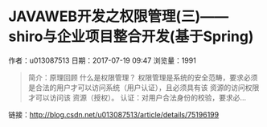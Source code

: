 # JAVAWEB开发之权限管理(三)——shiro与企业项目整合开发(基于Spring)
作者：u013087513
日期：2017-07-19 09:47
浏览量：1991
> 简介：原理回顾
什么是权限管理？
权限管理是系统的安全范畴，要求必须是合法的用户才可以访问系统（用户认证），且必须具有该 资源的访问权限才可以访问该 资源（授权）。
认证：对用户合法身份的校验，要求必...

 链接：http://blog.csdn.net/u013087513/article/details/75196199
